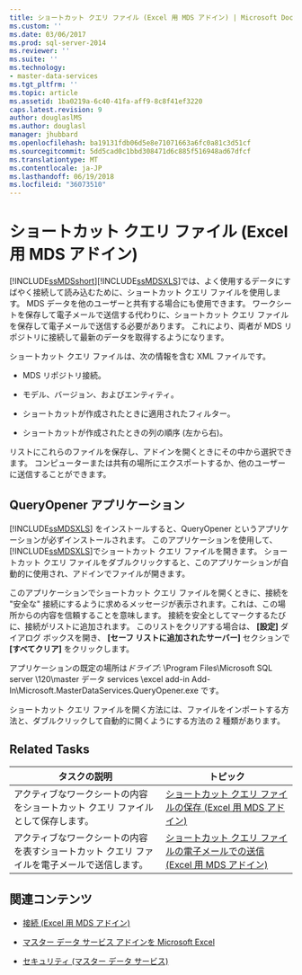 ```yaml
---
title: ショートカット クエリ ファイル (Excel 用 MDS アドイン) | Microsoft Docs
ms.custom: ''
ms.date: 03/06/2017
ms.prod: sql-server-2014
ms.reviewer: ''
ms.suite: ''
ms.technology:
- master-data-services
ms.tgt_pltfrm: ''
ms.topic: article
ms.assetid: 1ba0219a-6c40-41fa-aff9-8c8f41ef3220
caps.latest.revision: 9
author: douglaslMS
ms.author: douglasl
manager: jhubbard
ms.openlocfilehash: ba19131fdb06d5e8e71071663a6fc0a81c3d51cf
ms.sourcegitcommit: 5dd5cad0c1bbd308471d6c885f516948ad67dfcf
ms.translationtype: MT
ms.contentlocale: ja-JP
ms.lasthandoff: 06/19/2018
ms.locfileid: "36073510"
---
```

# <a name="shortcut-query-files-mds-add-in-for-excel"></a>ショートカット クエリ ファイル (Excel 用 MDS アドイン)
  [!INCLUDE[ssMDSshort](../../includes/ssmdsshort-md.md)][!INCLUDE[ssMDSXLS](../../includes/ssmdsxls-md.md)]では、よく使用するデータにすばやく接続して読み込むために、ショートカット クエリ ファイルを使用します。 MDS データを他のユーザーと共有する場合にも使用できます。 ワークシートを保存して電子メールで送信する代わりに、ショートカット クエリ ファイルを保存して電子メールで送信する必要があります。 これにより、両者が MDS リポジトリに接続して最新のデータを取得するようになります。  
  
 ショートカット クエリ ファイルは、次の情報を含む XML ファイルです。  
  
-   MDS リポジトリ接続。  
  
-   モデル、バージョン、およびエンティティ。  
  
-   ショートカットが作成されたときに適用されたフィルター。  
  
-   ショートカットが作成されたときの列の順序 (左から右)。  
  
 リストにこれらのファイルを保存し、アドインを開くときにその中から選択できます。 コンピューターまたは共有の場所にエクスポートするか、他のユーザーに送信することができます。  
  
## <a name="queryopener-application"></a>QueryOpener アプリケーション  
 [!INCLUDE[ssMDSXLS](../../includes/ssmdsxls-md.md)] をインストールすると、QueryOpener というアプリケーションが必ずインストールされます。 このアプリケーションを使用して、 [!INCLUDE[ssMDSXLS](../../includes/ssmdsxls-md.md)]でショートカット クエリ ファイルを開きます。 ショートカット クエリ ファイルをダブルクリックすると、このアプリケーションが自動的に使用され、アドインでファイルが開きます。  
  
 このアプリケーションでショートカット クエリ ファイルを開くときに、接続を "安全な" 接続にするように求めるメッセージが表示されます。これは、この場所からの内容を信頼することを意味します。 接続を安全としてマークするたびに、接続がリストに追加されます。 このリストをクリアする場合は、 **[設定]** ダイアログ ボックスを開き、 **[セーフ リストに追加されたサーバー]** セクションで **[すべてクリア]** をクリックします。  
  
 アプリケーションの既定の場所は*ドライブ*: \Program Files\Microsoft SQL server \120\master データ services \excel add-in Add-In\Microsoft.MasterDataServices.QueryOpener.exe です。  
  
 ショートカット クエリ ファイルを開く方法には、ファイルをインポートする方法と、ダブルクリックして自動的に開くようにする方法の 2 種類があります。  
  
## <a name="related-tasks"></a>Related Tasks  
  
|タスクの説明|トピック|  
|----------------------|-----------|  
|アクティブなワークシートの内容をショートカット クエリ ファイルとして保存します。|[ショートカット クエリ ファイルの保存 &#40;Excel 用 MDS アドイン&#41;](save-a-shortcut-query-file-mds-add-in-for-excel.md)|  
|アクティブなワークシートの内容を表すショートカット クエリ ファイルを電子メールで送信します。|[ショートカット クエリ ファイルの電子メールでの送信 &#40;Excel 用 MDS アドイン&#41;](email-a-shortcut-query-file-mds-add-in-for-excel.md)|  
  
## <a name="related-content"></a>関連コンテンツ  
  
-   [接続 &#40;Excel 用 MDS アドイン&#41;](connections-mds-add-in-for-excel.md)  
  
-   [マスター データ サービス アドインを Microsoft Excel](master-data-services-add-in-for-microsoft-excel.md)  
  
-   [セキュリティ &#40;マスター データ サービス&#41;](../security-master-data-services.md)  
  
  